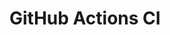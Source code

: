 # GitHub Actions CI





































































































































































































































































































































































































































































































































































































































































































































































































































































































































































































































































































































































































































































































































